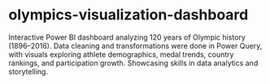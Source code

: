 # olympics-visualization-dashboard
Interactive Power BI dashboard analyzing 120 years of Olympic history (1896–2016). Data cleaning and transformations were done in Power Query, with visuals exploring athlete demographics, medal trends, country rankings, and participation growth. Showcasing skills in data analytics and storytelling.
